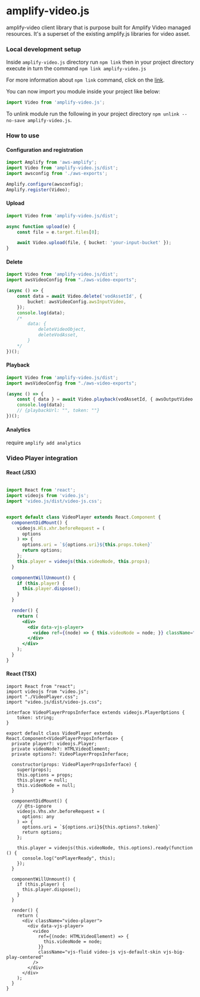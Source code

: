 # amplify-video.js
amplify-video client library that is purpose built for Amplify Video managed resources. It's a superset of the existing amplify.js libraries for video asset.

### Local development setup
Inside `amplify-video.js` directory run `npm link` then in your project directory execute in turn the command `npm link amplify-video.js`

For more information about `npm link` command, click on the [link](https://docs.npmjs.com/cli/v7/commands/npm-link).

You can now import you module inside your project like below:

```ts
import Video from 'amplify-video.js';
```

To unlink module run the following in your project directory `npm unlink --no-save amplify-video.js`.

### How to use 

#### Configuration and registration
```ts
import Amplify from 'aws-amplify';
import Video from 'amplify-video.js/dist';
import awsconfig from './aws-exports';

Amplify.configure(awsconfig);
Amplify.register(Video);
```


#### Upload
```ts
import Video from 'amplify-video.js/dist';

async function upload(e) {
    const file = e.target.files[0];

    await Video.upload(file, { bucket: 'your-input-bucket' });
}
```

#### Delete
```ts
import Video from 'amplify-video.js/dist';
import awsVideoConfig from "./aws-video-exports";

(async () => {
    const data = await Video.delete('vodAssetId', {
        bucket: awsVideoConfig.awsInputVideo,
    });
    console.log(data);
    /*
        data: {
            deleteVideoObject,
            deleteVodAsset,
        }
    */
})();
```

#### Playback
```ts
import Video from 'amplify-video.js/dist';
import awsVideoConfig from "./aws-video-exports";

(async () => {
    const { data } = await Video.playback(vodAssetId, { awsOutputVideo: awsVideoConfig.awsOutputVideo });
    console.log(data);
    // {playbackUrl: "", token: ""}
})();
```

#### Analytics
require `amplify add analytics`

### Video Player integration
#### React (JSX)
```jsx

import React from 'react';
import videojs from 'video.js';
import 'video.js/dist/video-js.css';


export default class VideoPlayer extends React.Component {
  componentDidMount() {
    videojs.Hls.xhr.beforeRequest = (
      options
    ) => {
      options.uri = `${options.uri}${this.props.token}`
      return options;
    };
    this.player = videojs(this.videoNode, this.props);
  }

  componentWillUnmount() {
    if (this.player) {
      this.player.dispose();
    }
  }

  render() {
    return (
      <div>
        <div data-vjs-player>
          <video ref={(node) => { this.videoNode = node; }} className="video-js"></video>
        </div>
      </div>
    );
  }
}
```

#### React (TSX)
```tsx
import React from "react";
import videojs from "video.js";
import "./VideoPlayer.css";
import "video.js/dist/video-js.css";

interface VideoPlayerPropsInferface extends videojs.PlayerOptions {
    token: string;
}

export default class VideoPlayer extends React.Component<VideoPlayerPropsInferface> {
  private player?: videojs.Player;
  private videoNode?: HTMLVideoElement;
  private options?: VideoPlayerPropsInferface;

  constructor(props: VideoPlayerPropsInferface) {
    super(props);
    this.options = props;
    this.player = null;
    this.videoNode = null;
  }

  componentDidMount() {
    // @ts-ignore
    videojs.Vhs.xhr.beforeRequest = (
      options: any
    ) => {
      options.uri = `${options.uri}${this.options?.token}`
      return options;
    };

    this.player = videojs(this.videoNode, this.options).ready(function () {
      console.log("onPlayerReady", this);
    });
  }

  componentWillUnmount() {
    if (this.player) {
      this.player.dispose();
    }
  }

  render() {
    return (
      <div className="video-player">
        <div data-vjs-player>
          <video
            ref={(node: HTMLVideoElement) => {
              this.videoNode = node;
            }}
            className="vjs-fluid video-js vjs-default-skin vjs-big-play-centered"
          />
        </div>
      </div>
    );
  }
}
```